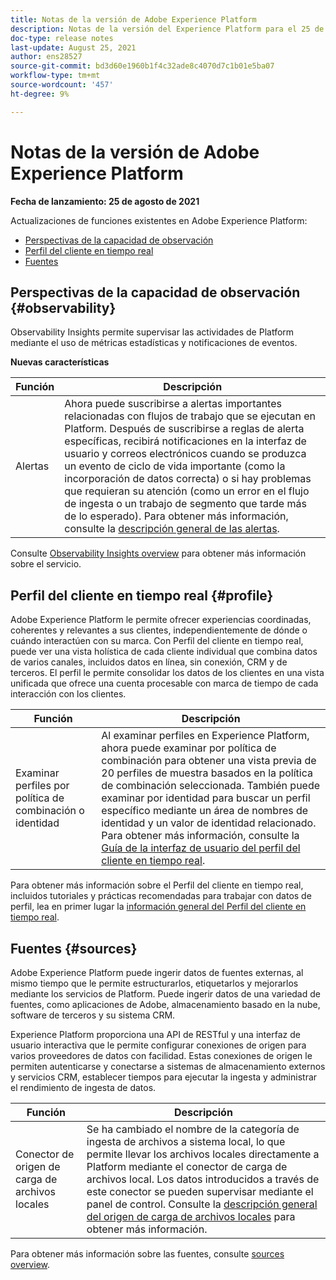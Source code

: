 ```yaml
---
title: Notas de la versión de Adobe Experience Platform
description: Notas de la versión del Experience Platform para el 25 de agosto de 2021.
doc-type: release notes
last-update: August 25, 2021
author: ens28527
source-git-commit: bd3d60e1960b1f4c32ade8c4070d7c1b01e5ba07
workflow-type: tm+mt
source-wordcount: '457'
ht-degree: 9%

---
```



# Notas de la versión de Adobe Experience Platform

**Fecha de lanzamiento: 25 de agosto de 2021**

Actualizaciones de funciones existentes en Adobe Experience Platform:

- [Perspectivas de la capacidad de observación](#observability)
- [Perfil del cliente en tiempo real](#profile)
- [Fuentes](#sources)

## Perspectivas de la capacidad de observación {#observability}

Observability Insights permite supervisar las actividades de Platform mediante el uso de métricas estadísticas y notificaciones de eventos.

**Nuevas características**

| Función | Descripción |
| --- | --- |
| Alertas | Ahora puede suscribirse a alertas importantes relacionadas con flujos de trabajo que se ejecutan en Platform. Después de suscribirse a reglas de alerta específicas, recibirá notificaciones en la interfaz de usuario y correos electrónicos cuando se produzca un evento de ciclo de vida importante (como la incorporación de datos correcta) o si hay problemas que requieran su atención (como un error en el flujo de ingesta o un trabajo de segmento que tarde más de lo esperado). Para obtener más información, consulte la [descripción general de las alertas](../../observability/alerts/overview.md). |

Consulte [Observability Insights overview](../../observability/home.md) para obtener más información sobre el servicio.

## Perfil del cliente en tiempo real {#profile}

Adobe Experience Platform le permite ofrecer experiencias coordinadas, coherentes y relevantes a sus clientes, independientemente de dónde o cuándo interactúen con su marca. Con Perfil del cliente en tiempo real, puede ver una vista holística de cada cliente individual que combina datos de varios canales, incluidos datos en línea, sin conexión, CRM y de terceros. El perfil le permite consolidar los datos de los clientes en una vista unificada que ofrece una cuenta procesable con marca de tiempo de cada interacción con los clientes.

| Función | Descripción |
| ------- | ----------- |
| Examinar perfiles por política de combinación o identidad | Al examinar perfiles en Experience Platform, ahora puede examinar por política de combinación para obtener una vista previa de 20 perfiles de muestra basados en la política de combinación seleccionada. También puede examinar por identidad para buscar un perfil específico mediante un área de nombres de identidad y un valor de identidad relacionado. Para obtener más información, consulte la [Guía de la interfaz de usuario del perfil del cliente en tiempo real](../../profile/ui/user-guide.md). |

Para obtener más información sobre el Perfil del cliente en tiempo real, incluidos tutoriales y prácticas recomendadas para trabajar con datos de perfil, lea en primer lugar la [información general del Perfil del cliente en tiempo real](../../profile/home.md).

## Fuentes {#sources}

Adobe Experience Platform puede ingerir datos de fuentes externas, al mismo tiempo que le permite estructurarlos, etiquetarlos y mejorarlos mediante los servicios de Platform. Puede ingerir datos de una variedad de fuentes, como aplicaciones de Adobe, almacenamiento basado en la nube, software de terceros y su sistema CRM.

Experience Platform proporciona una API de RESTful y una interfaz de usuario interactiva que le permite configurar conexiones de origen para varios proveedores de datos con facilidad. Estas conexiones de origen le permiten autenticarse y conectarse a sistemas de almacenamiento externos y servicios CRM, establecer tiempos para ejecutar la ingesta y administrar el rendimiento de ingesta de datos.

| Función | Descripción |
| ------- | ----------- |
| Conector de origen de carga de archivos locales | Se ha cambiado el nombre de la categoría de ingesta de archivos a sistema local, lo que permite llevar los archivos locales directamente a Platform mediante el conector de carga de archivos local. Los datos introducidos a través de este conector se pueden supervisar mediante el panel de control. Consulte la [descripción general del origen de carga de archivos locales](../../sources/connectors/local-system/local-file-upload.md) para obtener más información. |

Para obtener más información sobre las fuentes, consulte [sources overview](../../sources/home.md).

